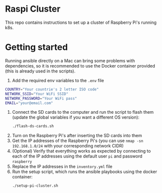 # Raspi Cluster

This repo contains instructions to set up a cluster of Raspberry Pi's running k8s.

# Getting started

Running ansible directly on a Mac can bring some problems with dependencies, so it is recommended to use the Docker container provided (this is already used in the scripts).

1. Add the required env variables to the `.env` file
```sh
COUNTRY="Your countrie's 2 letter ISO code"
NETWORK_SSID="Your WiFi SSID"
NETWORK_PASSWORD="Your WiFi pass"
EMAIL="your@email.com"
```
1. Connect the SD cards to the computer and run the script to flash them (update the global variables if you want a different OS version):
    ```sh
    ./flash-ds-cards.sh
    ```
1. Turn on the Raspberry Pi's after inserting the SD cards into them
1. Get the IP addresses of the Raspberry Pi's (you can use `nmap -sn 192.168.1.0/24` with your corresponding network CIDR)
1. (Optional) Verify that everything works as expected by connecting to each of the IP addresses using the default user `pi` and password `raspberry`
1. Replace the IP addresses in the `inventory.yml` file
1. Run the setup script, which runs the ansible playbooks using the docker container:
    ```sh
    ./setup-pi-cluster.sh
    ```